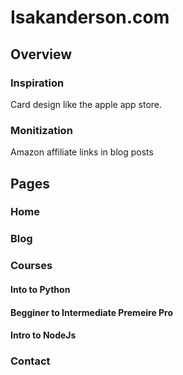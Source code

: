 # Isakanderson.com

## Overview
### Inspiration 
Card design like the apple app store.

### Monitization
Amazon affiliate links in blog posts

## Pages
### Home

### Blog

### Courses

#### Into to Python

#### Begginer to Intermediate Premeire Pro

#### Intro to NodeJs

### Contact